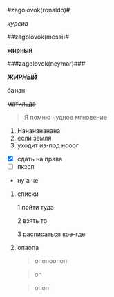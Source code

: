 #zagolovok(ronaldo)#

*курсив*

##zagolovok(messi)#

**жирный**

###zagolovok(neymar)###

***ЖИРНЫЙ***

ба**н**ан

~~матильда~~

> Я помню чудное мгновение

1. Нананананана
2. если земля
3. уходит из-под нооог

- [x] сдать на права
- [ ] пкзсп

* ну а че

1. списки
   
    1 пойти туда

    2 взять то

    3 расписаться кое-где

1. опаопа

    >опопоопоп

    >оп

    >опоп
